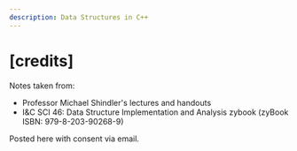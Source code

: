 ```yaml
---
description: Data Structures in C++
---
```


# \[credits\]

Notes taken from:  
- Professor Michael Shindler's lectures and handouts  
- I&C SCI 46: Data Structure Implementation and Analysis zybook \(zyBook ISBN: 979-8-203-90268-9\)

Posted here with consent via email.

